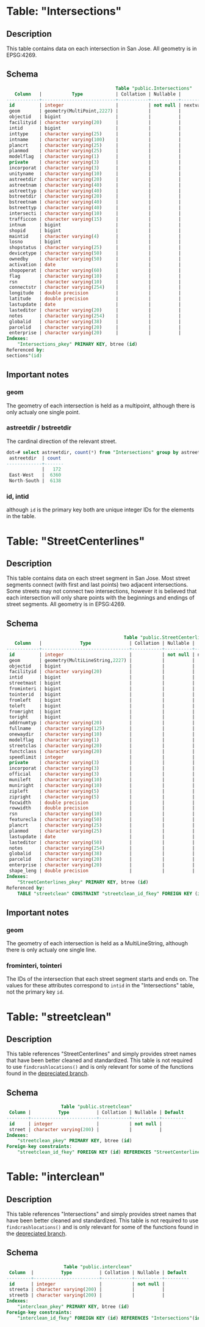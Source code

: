 # Table: "Intersections"

## Description
This table contains data on each intersection in San Jose. All geometry is in EPSG:4269.

## Schema

```sql
                                        Table "public.Intersections"
   Column   |           Type            | Collation | Nullable |                   Default                   
------------+---------------------------+-----------+----------+---------------------------------------------
 id         | integer                   |           | not null | nextval('"Intersections_id_seq"'::regclass)
 geom       | geometry(MultiPoint,2227) |           |          | 
 objectid   | bigint                    |           |          | 
 facilityid | character varying(20)     |           |          | 
 intid      | bigint                    |           |          | 
 inttype    | character varying(25)     |           |          | 
 intname    | character varying(100)    |           |          | 
 plancrt    | character varying(25)     |           |          | 
 planmod    | character varying(25)     |           |          | 
 modelflag  | character varying(1)      |           |          | 
 private    | character varying(3)      |           |          | 
 incorporat | character varying(3)      |           |          | 
 unityname  | character varying(10)     |           |          | 
 astreetdir | character varying(20)     |           |          | 
 astreetnam | character varying(40)     |           |          | 
 astreettyp | character varying(40)     |           |          | 
 bstreetdir | character varying(20)     |           |          | 
 bstreetnam | character varying(40)     |           |          | 
 bstreettyp | character varying(40)     |           |          | 
 intersecti | character varying(10)     |           |          | 
 trafficcon | character varying(15)     |           |          | 
 intnum     | bigint                    |           |          | 
 shopid     | bigint                    |           |          | 
 maintid    | character varying(4)      |           |          | 
 losno      | bigint                    |           |          | 
 shopstatus | character varying(25)     |           |          | 
 devicetype | character varying(50)     |           |          | 
 ownedby    | character varying(50)     |           |          | 
 activation | date                      |           |          | 
 shopoperat | character varying(60)     |           |          | 
 flag       | character varying(10)     |           |          | 
 rsn        | character varying(10)     |           |          | 
 connectstr | character varying(254)    |           |          | 
 longitude  | double precision          |           |          | 
 latitude   | double precision          |           |          | 
 lastupdate | date                      |           |          | 
 lasteditor | character varying(20)     |           |          | 
 notes      | character varying(254)    |           |          | 
 globalid   | character varying(38)     |           |          | 
 parcelid   | character varying(20)     |           |          | 
 enterprise | character varying(20)     |           |          | 
Indexes:
    "Intersections_pkey" PRIMARY KEY, btree (id)
Referenced by:
sections"(id)
```
## Important notes

### geom
The geometry of each intersection is held as a multipoint, although there is only actualy one single point.

### astreetdir / bstreetdir
The cardinal direction of the relevant street.
```sql
dot=# select astreetdir, count(*) from "Intersections" group by astreetdir;
 astreetdir  | count 
-------------+-------
             |   172
 East-West   |  6360
 North-South |  6138
```

### id, intid
although `id` is the primary key both are unique integer IDs for the elements in the table.

# Table: "StreetCenterlines"

## Description
This table contains data on each street segment in San Jose. Most street segments connect (with first and last points) two adjacent intersections. Some streets may not connect two intersections, however it is believed that each intersection will only share points with the beginnings and endings of street segments. All geometry is in EPSG:4269.

## Schema
```sql
                                           Table "public.StreetCenterlines"
   Column   |              Type              | Collation | Nullable |                     Default                     
------------+--------------------------------+-----------+----------+-------------------------------------------------
 id         | integer                        |           | not null | nextval('"StreetCenterlines_id_seq"'::regclass)
 geom       | geometry(MultiLineString,2227) |           |          | 
 objectid   | bigint                         |           |          | 
 facilityid | character varying(20)          |           |          | 
 intid      | bigint                         |           |          | 
 streetmast | bigint                         |           |          | 
 frominteri | bigint                         |           |          | 
 tointerid  | bigint                         |           |          | 
 fromleft   | bigint                         |           |          | 
 toleft     | bigint                         |           |          | 
 fromright  | bigint                         |           |          | 
 toright    | bigint                         |           |          | 
 addrnumtyp | character varying(20)          |           |          | 
 fullname   | character varying(125)         |           |          | 
 onewaydir  | character varying(10)          |           |          | 
 modelflag  | character varying(1)           |           |          | 
 streetclas | character varying(20)          |           |          | 
 functclass | character varying(20)          |           |          | 
 speedlimit | integer                        |           |          | 
 private    | character varying(3)           |           |          | 
 incorporat | character varying(3)           |           |          | 
 official   | character varying(3)           |           |          | 
 munileft   | character varying(10)          |           |          | 
 muniright  | character varying(10)          |           |          | 
 zipleft    | character varying(5)           |           |          | 
 zipright   | character varying(5)           |           |          | 
 focwidth   | double precision               |           |          | 
 rowwidth   | double precision               |           |          | 
 rsn        | character varying(10)          |           |          | 
 featurecla | character varying(50)          |           |          | 
 plancrt    | character varying(25)          |           |          | 
 planmod    | character varying(25)          |           |          | 
 lastupdate | date                           |           |          | 
 lasteditor | character varying(50)          |           |          | 
 notes      | character varying(254)         |           |          | 
 globalid   | character varying(38)          |           |          | 
 parcelid   | character varying(20)          |           |          | 
 enterprise | character varying(20)          |           |          | 
 shape_leng | double precision               |           |          | 
Indexes:
    "StreetCenterlines_pkey" PRIMARY KEY, btree (id)
Referenced by:
    TABLE "streetclean" CONSTRAINT "streetclean_id_fkey" FOREIGN KEY (id) REFERENCES "StreetCenterlines"(id)
```

## Important notes

### geom
The geometry of each intersection is held as a MultiLineString, although there is only actualy one single line.

### frominteri, tointeri
The IDs of the intersection that each street segment starts and ends on. The values for these attributes correspond to `intid` in the "Intersections" table, not the primary key `id`.

# Table: "streetclean"

## Description
This table references "StreetCenterlines" and simply provides street names that have been better cleaned and standardized. This table is not required to use `findcrashlocations()` and is only relevant for some of the functions found in the [depreciated branch](https://github.com/jfox13-nd/San-Jose-DOT-Crash-Locator/tree/depreciated).

## Schema
```sql
                    Table "public.streetclean"
 Column |          Type          | Collation | Nullable | Default 
--------+------------------------+-----------+----------+---------
 id     | integer                |           | not null | 
 street | character varying(200) |           |          | 
Indexes:
    "streetclean_pkey" PRIMARY KEY, btree (id)
Foreign-key constraints:
    "streetclean_id_fkey" FOREIGN KEY (id) REFERENCES "StreetCenterlines"(id)
```

# Table: "interclean"

## Description
This table references "Intersections" and simply provides street names that have been better cleaned and standardized. This table is not required to use `findcrashlocations()` and is only relevant for some of the functions found in the [depreciated branch](https://github.com/jfox13-nd/San-Jose-DOT-Crash-Locator/tree/depreciated).

## Schema
```sql
                     Table "public.interclean"
 Column  |          Type          | Collation | Nullable | Default 
---------+------------------------+-----------+----------+---------
 id      | integer                |           | not null | 
 streeta | character varying(200) |           |          | 
 streetb | character varying(200) |           |          | 
Indexes:
    "interclean_pkey" PRIMARY KEY, btree (id)
Foreign-key constraints:
    "interclean_id_fkey" FOREIGN KEY (id) REFERENCES "Intersections"(id)
```
